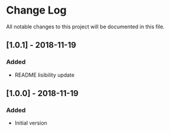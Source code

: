# Change Log
All notable changes to this project will be documented in this file.

## [1.0.1] - 2018-11-19
### Added
- README lisibility update

## [1.0.0] - 2018-11-19
### Added
- Initial version